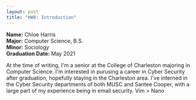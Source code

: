 ```yaml
---
layout: post
title: "HW0: Introduction"
---
```


**Name:** Chloe Harris  
**Major:** Computer Science, B.S.  
**Minor:** Sociology  
**Graduation Date:** May 2021  

At the time of writing, I'm a senior at the College of Charleston majoring in Computer Science. I'm interested in purusing a career in Cyber Security after graduation, hopefully staying in the Charleston area. I've interned in the Cyber Security departments of both MUSC and Santee Cooper, with a large part of my experience being in email security. Vim > Nano
